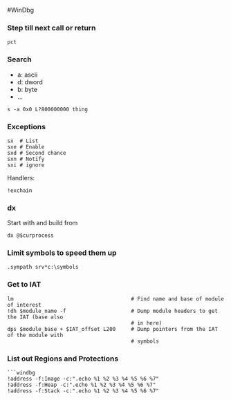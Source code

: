 #WinDbg

### Step till next call or return
```windbg
pct
```

### Search
- a: ascii
- d: dword
- b: byte
- ...
```windbg
s -a 0x0 L?800000000 thing
``` 
### Exceptions
```windbg
sx  # List
sxe # Enable
sxd # Second chance
sxn # Notify
sxi # ignore
```
Handlers:
```windbg
!exchain
```
### dx
Start with and build from
```windbg
dx @$curprocess
```

### Limit symbols to speed them up
```
.sympath srv*c:\symbols
```

### Get to IAT
```windbg
lm                                      # Find name and base of module of interest
!dh $module_name -f                     # Dump module headers to get the IAT (base also 
										# in here)
dps $module_base + $IAT_offset L200     # Dump pointers from the IAT of the module with
										# symbols
```

### List out Regions and Protections
```
```windbg
!address -f:Image -c:".echo %1 %2 %3 %4 %5 %6 %7"
!address -f:Heap -c:".echo %1 %2 %3 %4 %5 %6 %7"
!address -f:Stack -c:".echo %1 %2 %3 %4 %5 %6 %7"
```